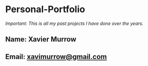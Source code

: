 # Personal-Portfolio

_Important: This is all my past projects I have done over the years._

## Name: Xavier Murrow

## Email: xavimurrow@gmail.com
 
